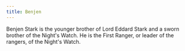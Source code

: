 ```yaml
---
title: Benjen
---
```


Benjen Stark is the younger brother of Lord Eddard Stark and a sworn brother of the Night's Watch. He is the First Ranger, or leader of the rangers, of the Night's Watch.


